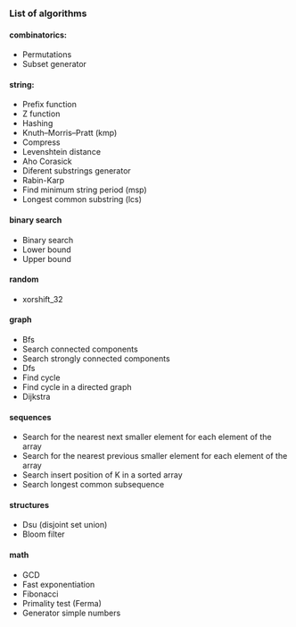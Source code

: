 ### List of algorithms

#### combinatorics:
 - Permutations
 - Subset generator
#### string:
- Prefix function
- Z function
- Hashing
- Knuth–Morris–Pratt (kmp)
- Compress
- Levenshtein distance
- Aho Corasick
- Diferent substrings generator
- Rabin-Karp
- Find minimum string period (msp)
- Longest common substring (lcs)
#### binary search
- Binary search
- Lower bound
- Upper bound
#### random
- xorshift_32
#### graph
- Bfs
- Search connected components
- Search strongly connected components
- Dfs
- Find cycle
- Find cycle in a directed graph
- Dijkstra
#### sequences
- Search for the nearest next smaller element for each element of the array
- Search for the nearest previous smaller element for each element of the array
- Search insert position of K in a sorted array
- Search longest common subsequence
#### structures
- Dsu (disjoint set union)
- Bloom filter
#### math
- GCD
- Fast exponentiation
- Fibonacci
- Primality test (Ferma)
- Generator simple numbers
